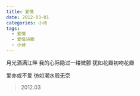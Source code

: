 ```yaml
---
title: 爱情
date: 2012-03-01
categories: 小诗
tags:
  - 爱情
  - 爱情诗歌
  - 小诗
---
```


月光洒满江畔
我的心际隐过一缕微颤
犹如花瓣初吻花瓣
<!--more-->
爱亦或不爱
彷如潮水般无奈

> 2012.03